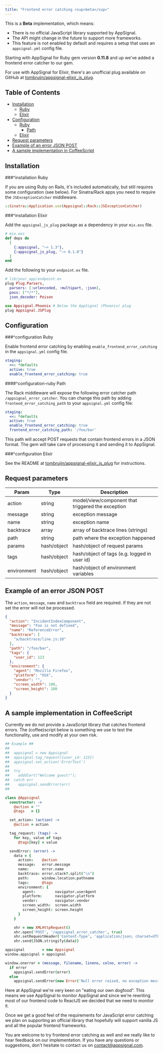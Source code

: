 ```yaml
---
title: "Frontend error catching <sup>beta</sup>"
---
```


This is a __Beta__ implementation, which means:

* There is no official JavaScript library supported by AppSignal.
* The API might change in the future to support more frameworks.
* This feature is not enabled by default and requires a setup that uses an `appsignal.yml` config file.

Starting with AppSignal for Ruby gem version <strong>0.11.8</strong> and up we've added a frontend error catcher to our gem.

For use with AppSignal for Elixir, there's an unofficial plug available on GitHub at [tombruijn/appsignal-elixir_js_plug](https://github.com/tombruijn/appsignal-elixir_js_plug).

## Table of Contents

- [Installation](#installation)
  - [Ruby](#installation-ruby)
  - [Elixir](#installation-elixir)
- [Configuration](#configuration)
  - [Ruby](#configuration-ruby)
      - [Path](#configuration-ruby-path)
  - [Elixir](#configuration-elixir)
- [Request parameters](#request-parameters)
- [Example of an error JSON POST](#example-of-an-error-json-post)
- [A sample implementation in CoffeeScript](#a-sample-implementation-in-coffeescript)

## Installation

###^installation Ruby

If you are using Ruby on Rails, it's included automatically, but still requires some configuration (see below). For Sinatra/Rack apps you need to require the `JSExceptionCatcher` middleware.

```ruby
::Sinatra::Application.use(Appsignal::Rack::JSExceptionCatcher)
```

###^installation Elixir

Add the `appsignal_js_plug` package as a dependency in your `mix.exs` file.

```elixir
# mix.exs
def deps do
  [
    {:appsignal, "~> 1.3"},
    {:appsignal_js_plug, "~> 0.1.0"}
  ]
end
```

Add the following to your `endpoint.ex` file.

```elixir
# lib/your_app/endpoint.ex
plug Plug.Parsers,
  parsers: [:urlencoded, :multipart, :json],
  pass: ["*/*"],
  json_decoder: Poison

use Appsignal.Phoenix # Below the AppSignal (Phoenix) plug
plug Appsignal.JSPlug
```

## Configuration

###^configuration Ruby

Enable frontend error catching by enabling `enable_frontend_error_catching`  in the `appsignal.yml` config file.

```yml
staging:
  <<: *defaults
  active: true
  enable_frontend_error_catching: true
```

####^configuration-ruby Path

The Rack middleware will expose the following error catcher path `/appsignal_error_catcher`. You can change this path by adding `frontend_error_catching_path` to your `appsignal.yml` config file:

```yml
staging:
  <<: *defaults
  active: true
  enable_frontend_error_catching: true
  frontend_error_catching_path: '/foo/bar'
```

This path will accept POST requests that contain frontend errors in a JSON format.
The gem will take care of processing it and sending it to AppSignal.

###^configuration Elixir

See the README at [tombruijn/appsignal-elixir_js_plug](https://github.com/tombruijn/appsignal-elixir_js_plug) for instructions.

## Request parameters

| Param | Type | Description  |
| ------ | ------ | ----- |
|  action  |  string  |   model/view/component that triggered the exception  |
|  message  |  string  |  exception message  |
|  name  |  string  |   exception name  |
|  backtrace  |  array  |   array of backtrace lines (strings)  |
|  path  |  string  |   path where the exception happened  |
|  params  |  hash/object  |   hash/object of request params |
|  tags  |  hash/object  |   hash/object of tags (e.g. logged in user id)  |
|  environment  |  hash/object  |   hash/object of environment variables  |


## Example of an error JSON POST

The `action`, `message`, `name` and `backtrace` field are required. If they are not
set the error will not be processed.

```json
{
  "action": "IncidentIndexComponent",
  "message": "Foo is not defined",
  "name": "ReferenceError",
  "backtrace": [
    "a/backtrace/line.js:10"
  ],
  "path": "/foo/bar",
  "tags": {
    "user_id": 123
  },
  "environment": {
    "agent": "Mozilla Firefox",
    "platform": "OSX",
    "vendor": "",
    "screen_width": 100,
    "screen_height": 100
  }
}
```

## A sample implementation in CoffeeScript

Currently we do not provide a JavaScript library that catches frontend errors.
The (coffee)script below is something we use to test the functionality, use and modify at your own risk.


```coffeescript
## Example ##
##
##  appsignal = new Appsignal
##  appsignal.tag_request({user_id: 123})
##  appsignal.set_action('ErrorTest')
##
##  try
##    adddlert("Welcome guest!");
##  catch err
##    appsignal.sendError(err)
##

class @Appsignal
  constructor: ->
    @action = ""
    @tags   = {}

  set_action: (action) ->
    @action = action

  tag_request: (tags) ->
    for key, value of tags
      @tags[key] = value

  sendError: (error) ->
    data = {
      action:    @action
      message:   error.message
      name:      error.name
      backtrace: error.stack?.split("\n")
      path:      window.location.pathname
      tags:      @tags
      environment: {
        agent:         navigator.userAgent
        platform:      navigator.platform
        vendor:        navigator.vendor
        screen_width:  screen.width
        screen_height: screen.height
      }
    }

    xhr = new XMLHttpRequest()
    xhr.open('POST', '/appsignal_error_catcher', true)
    xhr.setRequestHeader('Content-Type', 'application/json; charset=UTF-8')
    xhr.send(JSON.stringify(data))

appsignal        = new Appsignal
window.appsignal = appsignal

window.onerror = (message, filename, lineno, colno, error) ->
  if error
    appsignal.sendError(error)
  else
    appsignal.sendError(new Error('Null error raised, no exception message available'))
```

Here at AppSignal we're very keen on "eating our own dogfood". This means we use AppSignal to monitor AppSignal and since we're rewriting most of our frontend code to ReactJS we decided that we need to monitor it.

Once we get a good feel of the requirements for JavaScript error catching we plan on supporting an official library that hopefully will support vanilla JS and all the popular frontend frameworks.

You are welcome to try frontend error catching as well and we really like to hear feedback on our implementation. If you have any questions or suggestions, don't hesitate to contact us on <a href="mailto:contact@appsignal.com">contact@appsignal.com</a>.
